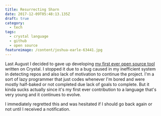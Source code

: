 ```yaml
---
title: Resurrecting Sharn
date: 2017-12-09T05:48:13.135Z
draft: true
category:
  - tech
tags:
  - crystal language
  - github
  - open source
featureimage: /content/joshua-earle-63441.jpg
---
```

Last August I decided to gave up developing [my first ever open source tool](https://thisis.nedpals.xyz/2017/08/i-broke-sharn/) written on Crystal. I stopped it due to a bug caused in my inefficient system in detecting repos and also lack of motivation to continue the project. I'm a sort of lazy programmer that just codes whenever I'm bored and were mostly half-baked or not completed due lack of goals to complete. But it kinda sucks actually since it's my first ever contribution to a language that's very young and it continues to evolve.

I immediately regretted this and was hesitated if I should go back again or not until I received a notification.
